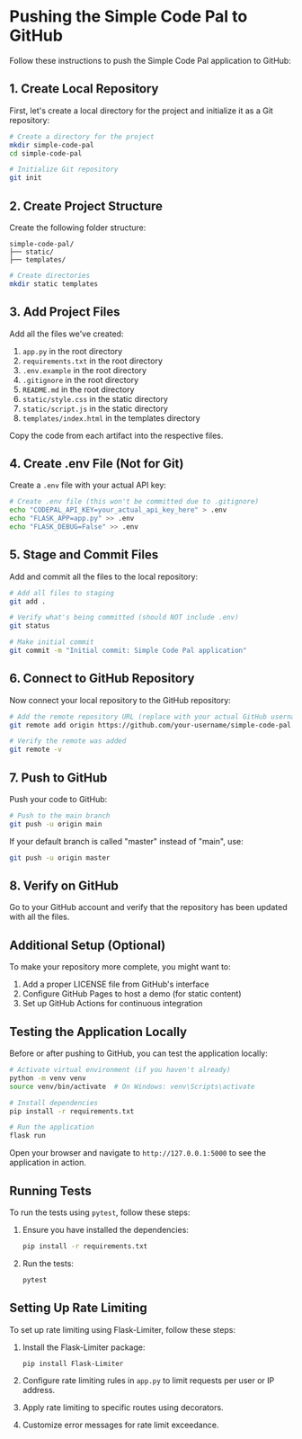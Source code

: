 # Pushing the Simple Code Pal to GitHub

Follow these instructions to push the Simple Code Pal application to GitHub:

## 1. Create Local Repository

First, let's create a local directory for the project and initialize it as a Git repository:

```bash
# Create a directory for the project
mkdir simple-code-pal
cd simple-code-pal

# Initialize Git repository
git init
```

## 2. Create Project Structure

Create the following folder structure:

```
simple-code-pal/
├── static/
├── templates/
```

```bash
# Create directories
mkdir static templates
```

## 3. Add Project Files

Add all the files we've created:

1. `app.py` in the root directory
2. `requirements.txt` in the root directory
3. `.env.example` in the root directory
4. `.gitignore` in the root directory
5. `README.md` in the root directory
6. `static/style.css` in the static directory
7. `static/script.js` in the static directory
8. `templates/index.html` in the templates directory

Copy the code from each artifact into the respective files.

## 4. Create .env File (Not for Git)

Create a `.env` file with your actual API key:

```bash
# Create .env file (this won't be committed due to .gitignore)
echo "CODEPAL_API_KEY=your_actual_api_key_here" > .env
echo "FLASK_APP=app.py" >> .env
echo "FLASK_DEBUG=False" >> .env
```

## 5. Stage and Commit Files

Add and commit all the files to the local repository:

```bash
# Add all files to staging
git add .

# Verify what's being committed (should NOT include .env)
git status

# Make initial commit
git commit -m "Initial commit: Simple Code Pal application"
```

## 6. Connect to GitHub Repository

Now connect your local repository to the GitHub repository:

```bash
# Add the remote repository URL (replace with your actual GitHub username)
git remote add origin https://github.com/your-username/simple-code-pal.git

# Verify the remote was added
git remote -v
```

## 7. Push to GitHub

Push your code to GitHub:

```bash
# Push to the main branch
git push -u origin main
```

If your default branch is called "master" instead of "main", use:

```bash
git push -u origin master
```

## 8. Verify on GitHub

Go to your GitHub account and verify that the repository has been updated with all the files.

## Additional Setup (Optional)

To make your repository more complete, you might want to:

1. Add a proper LICENSE file from GitHub's interface
2. Configure GitHub Pages to host a demo (for static content)
3. Set up GitHub Actions for continuous integration

## Testing the Application Locally

Before or after pushing to GitHub, you can test the application locally:

```bash
# Activate virtual environment (if you haven't already)
python -m venv venv
source venv/bin/activate  # On Windows: venv\Scripts\activate

# Install dependencies
pip install -r requirements.txt

# Run the application
flask run
```

Open your browser and navigate to `http://127.0.0.1:5000` to see the application in action.

## Running Tests

To run the tests using `pytest`, follow these steps:

1. Ensure you have installed the dependencies:
   ```bash
   pip install -r requirements.txt
   ```

2. Run the tests:
   ```bash
   pytest
   ```

## Setting Up Rate Limiting

To set up rate limiting using Flask-Limiter, follow these steps:

1. Install the Flask-Limiter package:
   ```bash
   pip install Flask-Limiter
   ```

2. Configure rate limiting rules in `app.py` to limit requests per user or IP address.

3. Apply rate limiting to specific routes using decorators.

4. Customize error messages for rate limit exceedance.
